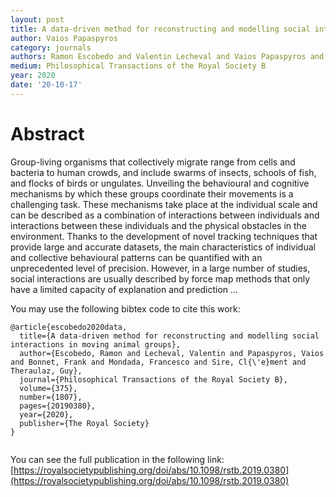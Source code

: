 ```yaml
---
layout: post
title: A data-driven method for reconstructing and modelling social interactions in moving animal groups
author: Vaios Papaspyros
category: journals
authors: Ramon Escobedo and Valentin Lecheval and Vaios Papaspyros and Frank Bonnet and Francesco Mondada and Clément Sire and Guy Theraulaz
medium: Philosophical Transactions of the Royal Society B
year: 2020
date: '20-10-17'
---
```


# Abstract 
Group-living organisms that collectively migrate range from cells and bacteria to human crowds, and include swarms of insects, schools of fish, and flocks of birds or ungulates. Unveiling the behavioural and cognitive mechanisms by which these groups coordinate their movements is a challenging task. These mechanisms take place at the individual scale and can be described as a combination of interactions between individuals and interactions between these individuals and the physical obstacles in the environment. Thanks to the development of novel tracking techniques that provide large and accurate datasets, the main characteristics of individual and collective behavioural patterns can be quantified with an unprecedented level of precision. However, in a large number of studies, social interactions are usually described by force map methods that only have a limited capacity of explanation and prediction …

You may use the following bibtex code to cite this work:

```shell
@article{escobedo2020data,
  title={A data-driven method for reconstructing and modelling social interactions in moving animal groups},
  author={Escobedo, Ramon and Lecheval, Valentin and Papaspyros, Vaios and Bonnet, Frank and Mondada, Francesco and Sire, Cl{\'e}ment and Theraulaz, Guy},
  journal={Philosophical Transactions of the Royal Society B},
  volume={375},
  number={1807},
  pages={20190380},
  year={2020},
  publisher={The Royal Society}
}


```

You can see the full publication in the following link: [https://royalsocietypublishing.org/doi/abs/10.1098/rstb.2019.0380](https://royalsocietypublishing.org/doi/abs/10.1098/rstb.2019.0380)